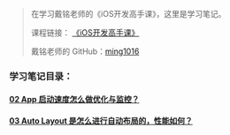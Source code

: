 > 在学习戴铭老师的《iOS开发高手课》，这里是学习笔记。
> 
> 课程链接： [《iOS开发高手课》](https://time.geekbang.org/column/intro/161?code=PbktFs%2Fw7EHB9TJpCcw1bc9KoCR%2FYLnpUmqrB0uOruk%3D)
> 
> 戴铭老师的 GitHub：[ming1016](https://github.com/ming1016)

### 学习笔记目录：
#### [02 App 启动速度怎么做优化与监控？](https://github.com/liuzhongning/Articles/blob/master/contents/study_ming/02%20App%20启动速度怎么做优化与监控？.md)
#### [03 Auto Layout 是怎么进行自动布局的，性能如何？](https://github.com/liuzhongning/Articles/blob/master/contents/study_ming/03%20Auto%20Layout%20是怎么进行自动布局的，性能如何？.md)

